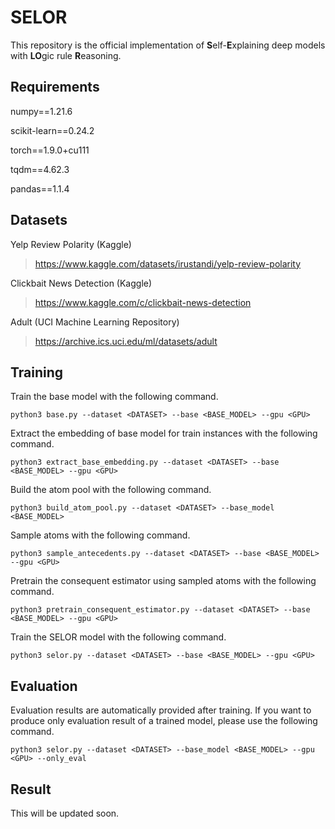 # SELOR

This repository is the official implementation of **S**elf-**E**xplaining deep models with **LO**gic rule **R**easoning.

## Requirements
numpy==1.21.6

scikit-learn==0.24.2

torch==1.9.0+cu111

tqdm==4.62.3

pandas==1.1.4

## Datasets
Yelp Review Polarity (Kaggle)
>https://www.kaggle.com/datasets/irustandi/yelp-review-polarity

Clickbait News Detection (Kaggle)
>https://www.kaggle.com/c/clickbait-news-detection

Adult (UCI Machine Learning Repository)
>https://archive.ics.uci.edu/ml/datasets/adult

## Training
Train the base model with the following command.
```
python3 base.py --dataset <DATASET> --base <BASE_MODEL> --gpu <GPU>
```
Extract the embedding of base model for train instances with the following command.
```
python3 extract_base_embedding.py --dataset <DATASET> --base <BASE_MODEL> --gpu <GPU>
```
Build the atom pool with the following command.
```
python3 build_atom_pool.py --dataset <DATASET> --base_model <BASE_MODEL>
```
Sample atoms with the following command.
```
python3 sample_antecedents.py --dataset <DATASET> --base <BASE_MODEL> --gpu <GPU>
```
Pretrain the consequent estimator using sampled atoms with the following command.
```
python3 pretrain_consequent_estimator.py --dataset <DATASET> --base <BASE_MODEL> --gpu <GPU>
```
Train the SELOR model with the following command.
```
python3 selor.py --dataset <DATASET> --base <BASE_MODEL> --gpu <GPU>
```

## Evaluation
Evaluation results are automatically provided after training.
If you want to produce only evaluation result of a trained model, please use the following command.
```
python3 selor.py --dataset <DATASET> --base_model <BASE_MODEL> --gpu <GPU> --only_eval
```

## Result
This will be updated soon.
